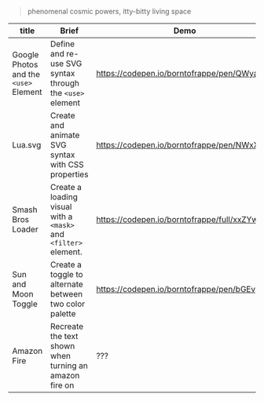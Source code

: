 > phenomenal cosmic powers, itty-bitty living space

| title                                 | Brief                                                           | Demo                                         |
| ------------------------------------- | --------------------------------------------------------------- | -------------------------------------------- |
| Google Photos and the `<use>` Element | Define and re-use SVG syntax through the `<use>` element        | https://codepen.io/borntofrappe/pen/QWyaNep  |
| Lua.svg                               | Create and animate SVG syntax with CSS properties               | https://codepen.io/borntofrappe/pen/NWxXEgp  |
| Smash Bros Loader                     | Create a loading visual with a `<mask>` and `<filter>` element. | https://codepen.io/borntofrappe/full/xxZYwdQ |
| Sun and Moon Toggle                   | Create a toggle to alternate between two color palette          | https://codepen.io/borntofrappe/pen/bGEvpBO  |
| Amazon Fire                           | Recreate the text shown when turning an amazon fire on          | ???                                          |
